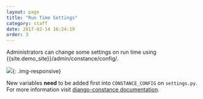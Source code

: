```yaml
---
layout: page
title: "Run Time Settings"
category: staff
date: 2017-02-14 16:24:19
order: 3
---
```


Administrators can change some settings on run time
using {{site.demo_site}}/admin/constance/config/.

![]({{site.baseurl}}/img/constance.png){: .img-responsive}

New variables **need** to be added first into
`CONSTANCE_CONFIG` on `settings.py`.
For more information visit [django-constance documentation](https://django-constance.readthedocs.io/en/latest/index.html).

